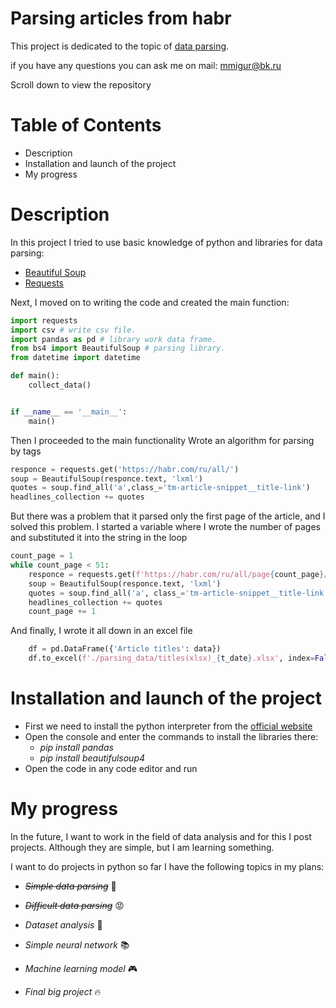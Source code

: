 # Parsing articles from habr
This project is dedicated to the topic of [data parsing](https://oxylabs.io/blog/what-is-data-parser).

if you have any questions you can ask me on mail: mmigur@bk.ru

Scroll down to view the repository

# Table of Contents
* Description
* Installation and launch of the project
* My progress

# Description
In this project I tried to use basic knowledge of python and libraries for data parsing:
* [Beautiful Soup](https://pypi.org/project/beautifulsoup4/)
* [Requests](https://python-scripts.com/requests)

Next, I moved on to writing the code and created the main function:
```python
import requests
import csv # write csv file.
import pandas as pd # library work data frame.
from bs4 import BeautifulSoup # parsing library.
from datetime import datetime

def main():
    collect_data()


if __name__ == '__main__': 
    main()
```

Then I proceeded to the main functionality
Wrote an algorithm for parsing by tags

```python
responce = requests.get('https://habr.com/ru/all/')
soup = BeautifulSoup(responce.text, 'lxml')
quotes = soup.find_all('a',class_='tm-article-snippet__title-link')
headlines_collection += quotes
```

But there was a problem that it parsed only the first page of the article, and I solved this problem. I started a variable where I wrote the number of pages and substituted it into the string in the loop

```python
count_page = 1
while count_page < 51:
    responce = requests.get(f'https://habr.com/ru/all/page{count_page}/')
    soup = BeautifulSoup(responce.text, 'lxml')
    quotes = soup.find_all('a', class_='tm-article-snippet__title-link')
    headlines_collection += quotes
    count_page += 1
```
And finally, I wrote it all down in an excel file
```python
    df = pd.DataFrame({'Аrticle titles': data})
    df.to_excel(f'./parsing_data/titles(xlsx)_{t_date}.xlsx', index=False)
```
# Installation and launch of the project 
* First we need to install the python interpreter from the [official website](https://www.python.org/downloads/)
* Open the console and enter the commands to install the libraries there:
  * *pip install pandas*
  * *pip install beautifulsoup4*
* Open the code in any code editor and run

# My progress

In the future, I want to work in the field of data analysis and for this I post projects. Although they are simple, but I am learning something.

I want to do projects in python so far I have the following topics in my plans:

* *~~Simple data parsing~~* :shit:
* *~~Difficult data parsing~~* :rage:

* *Dataset analysis* :floppy_disk:

* *Simple neural network* :books:

* *Machine learning model* :video_game:

* *Final big project* :fire:
